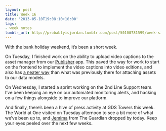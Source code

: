 ```yaml
---
layout: post
title: Week 16
date: '2013-05-10T19:08:10+10:00'
tags:
- week notes
tumblr_url: http://probablyisjordan.tumblr.com/post/50100781599/week-sixteen
---
```

<p>With the bank holiday weekend, it&rsquo;s been a short week.</p>

<p>On Tuesday, I finished work on the ability to upload video captions to the asset manager from our <a href="https://github.com/alphagov/publisher">Publisher</a> app. This paved the way for work to start on the frontend to implement the video captions into video editions, and also has <a href="https://github.com/alphagov/govuk_content_models/pull/72">a neater way</a> than what was previously there for attaching assets to our data models.</p>

<p>On Wednesday, I started a sprint working on the 2nd Line Support team. I&rsquo;ve been keeping an eye on our automated monitoring alerts, and hacking on a few things alongside to improve our platform.</p>

<p>And finally, there&rsquo;s been a hive of press activity at GDS Towers this week. The World at One visited on Tuesday afternoon to see a bit more of what we&rsquo;ve been up to, and <a href="https://twitter.com/jemimakiss">Jemima</a> from The Guardian dropped by today. Keep your eyes peeled over the next few weeks.</p>
